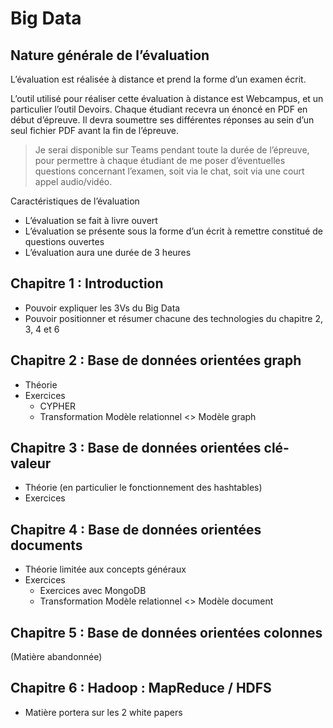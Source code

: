 # Big Data

## Nature générale de l’évaluation

L’évaluation est réalisée à distance et prend la forme d’un examen écrit.

L’outil utilisé pour réaliser cette évaluation à distance est Webcampus, et un particulier l’outil Devoirs. Chaque étudiant recevra un énoncé en PDF en début d’épreuve. Il devra soumettre ses différentes réponses au sein d’un seul fichier PDF avant la fin de l’épreuve.

> Je serai disponible sur Teams pendant toute la durée de l’épreuve, pour permettre à chaque étudiant de me poser d’éventuelles questions concernant l’examen, soit via le chat, soit via une court appel audio/vidéo.

Caractéristiques de l’évaluation

- L’évaluation se fait à livre ouvert
- L’évaluation se présente sous la forme d’un écrit à remettre constitué de questions ouvertes
- L’évaluation aura une durée de 3 heures

## Chapitre 1 : Introduction

- Pouvoir expliquer les 3Vs du Big Data
- Pouvoir positionner et résumer chacune des technologies du chapitre 2, 3, 4 et 6

## Chapitre 2 : Base de données orientées graph

- Théorie
- Exercices
  - CYPHER
  - Transformation Modèle relationnel <> Modèle graph

## Chapitre 3 : Base de données orientées clé-valeur

- Théorie (en particulier le fonctionnement des hashtables)
- Exercices

## Chapitre 4 : Base de données orientées documents

- Théorie limitée aux concepts généraux
- Exercices
  - Exercices avec MongoDB
  - Transformation Modèle relationnel <> Modèle document

## Chapitre 5 : Base de données orientées colonnes

(Matière abandonnée)

## Chapitre 6 : Hadoop : MapReduce / HDFS

- Matière portera sur les 2 white papers
